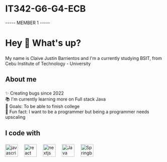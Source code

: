 # IT342-G6-G4-ECB


----- MEMBER 1 -----

<h1 align="left">Hey 👋 What's up?</h1>

###

<p align="left">My name is Claive Justin Barrientos and I'm a currently studying BSIT, from Cebu Institute of Technology - University</p>

###

<h2 align="left">About me</h2>

###

<p align="left">✨ Creating bugs since 2022<br>📚 I'm currently learning more on Full stack Java<br>🎯 Goals: To be able to finish college<br>🎲 Fun fact: I want to be a programmer but being a programmer needs upscaling</p>

###

<h2 align="left">I code with</h2>

###

<div align="left">
  <img src="https://cdn.jsdelivr.net/gh/devicons/devicon/icons/javascript/javascript-original.svg" height="40" alt="javascript logo"  />
  <img width="12" />
  <img src="https://cdn.jsdelivr.net/gh/devicons/devicon/icons/react/react-original.svg" height="40" alt="react logo"  />
  <img width="12" />
  <img src="https://cdn.jsdelivr.net/gh/devicons/devicon/icons/nextjs/nextjs-original.svg" height="40" alt="nextjs logo"  />
  <img width="12" />
  <img src="https://brandslogos.com/wp-content/uploads/thumbs/java-logo-vector-1.svg" height="40" alt="Java logo"  />
  <img width="12" />
  <img src="https://img.icons8.com/?size=512&id=90519&format=png" height="40" alt="Springboot"  />
  <img width="12" />
</div>

###
